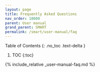 ```yaml
---
layout: page
title: Frequently Asked Questions
nav_order: 10000
parent: User manual
grand_parent: SMART
permalink: /smart/user-manual/faq
---
```

Table of Contents
{: .no_toc .text-delta }

1. TOC
{:toc}

{% include_relative _user-manual-faq.md %}
